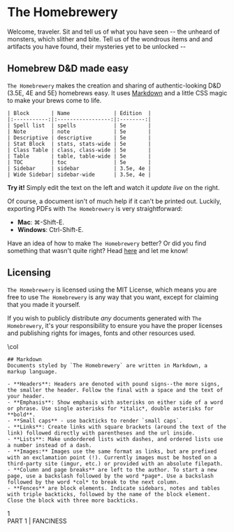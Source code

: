 # The Homebrewery
Welcome, traveler. Sit and tell us of what you have seen -- the unheard of monsters, which slither and bite. Tell us of the wondrous items and and artifacts you have found, their mysteries yet to be unlocked --

## Homebrew D&D made easy
`The Homebrewery` makes the creation and sharing of authentic-looking D&D (3.5E, 4E and 5E) homebrews easy. It uses [Markdown](https://guides.github.com/features/mastering-markdown/) and a little CSS magic to make your brews come to life.

<div class="x-center y-bottom">
<!-- newline required -->

```table
| Block       | Name              | Edition  |
|:-----------:|:-----------------:|:--------:|
| Spell list  | spells            | 5e       |
| Note        | note              | 5e       |
| Descriptive | descriptive       | 5e       |
| Stat Block  | stats, stats-wide | 5e       |
| Class Table | class, class-wide | 5e       |
| Table       | table, table-wide | 5e       |
| TOC         | toc               | 5e       |
| Sidebar     | sidebar           | 3.5e, 4e |
| Wide Sidebar| sidebar-wide      | 3.5e, 4e |
```
</div>

**Try it!** Simply edit the text on the left and watch it *update live* on the right.

Of course, a document isn't of much help if it can't be printed out. Luckily, exporting PDFs with `The Homebrewery` is very straightforward:
- **Mac**: &#8984;-Shift-E.
- **Windows**: Ctrl-Shift-E.

Have an idea of how to make `The Homebrewery` better? Or did you find something that wasn't quite right? Head [here](https://github.com/noahlange/homebrewery-electron/issues/new) and let me know!

## Licensing
`The Homebrewery` is licensed using the MIT License, which means you are free to use `The Homebrewery` is any way that you want, except for claiming that you made it yourself.

If you wish to publicly distribute *any* documents generated with `The Homebrewery`, it's your responsibility to ensure you have the proper licenses and publishing rights for images, fonts and other resources used.

\col

```sidebar
## Markdown
Documents styled by `The Homebrewery` are written in Markdown, a markup language.

- **Headers**: Headers are denoted with pound signs--the more signs, the smaller the header. Follow the final with a space and the text of your header.
- **Emphasis**: Show emphasis with asterisks on either side of a word or phrase. Use single asterisks for *italic*, double asterisks for **bold**.
- **Small caps** - use backticks to render `small caps`.
- **Links**: Create links with square brackets (around the text of the link) followed directly with parentheses and the url inside.
- **Lists**: Make undordered lists with dashes, and ordered lists use a number instead of a dash.
- **Images:** Images use the same format as links, but are prefixed with an exclamation point (!). Currently images must be hosted on a third-party site (imgur, etc.) or provided with an absolute filepath.
- **Column and page breaks** are left to the author. To start a new page, use a backslash followed by the word *page*. Use a backslash followed by the word *col* to break to the next column.
- **Fences** are block elements. Indicate sidebars, notes and tables with triple backticks, followed by the name of the block element. Close the block with three more backticks.
```

<div class='page-number'>1</div>
<div class='footnote'>PART 1 | FANCINESS</div>
